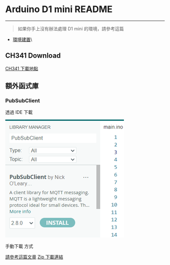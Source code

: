 # Arduino D1 mini README

---

> 如果你手上沒有辦法處理 D1 mini 的環境，請參考這篇

- [環境建置](https://ahan3312.blogspot.com/2019/04/wifi-wemos-d1-mini.html)\


## CH341 Download

[CH341 下載地點](https://www.wch.cn/downloads/CH341SER_EXE.html)

## 額外函式庫

### PubSubClient

透過 IDE 下載

![alt text](./images/arduino-pubsub.png)

手動下載 方式

[請參考這篇文章](https://blog.csdn.net/qcmyqcmy/article/details/125326093)
[Zip 下載連結](https://docs.arduino.cc/libraries/pubsubclient/#Releases)